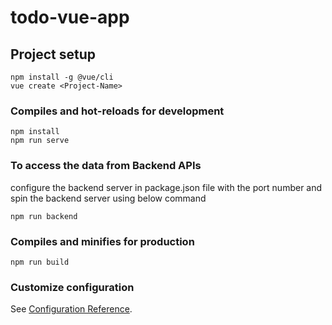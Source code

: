 # todo-vue-app

## Project setup

```
npm install -g @vue/cli
vue create <Project-Name>
```

### Compiles and hot-reloads for development

```
npm install
npm run serve
```

### To access the data from Backend APIs

configure the backend server in package.json file with the port number and spin the backend server using below command

```
npm run backend
```

### Compiles and minifies for production

```
npm run build
```

### Customize configuration

See [Configuration Reference](https://cli.vuejs.org/config/).
